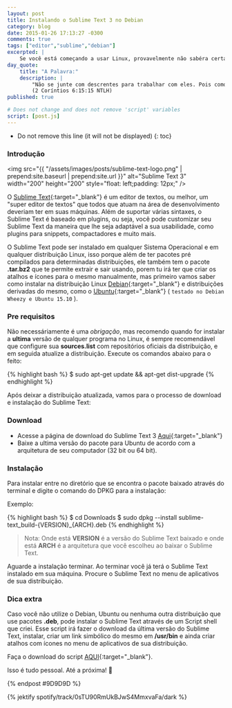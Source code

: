 ```yaml
---
layout: post
title: Instalando o Sublime Text 3 no Debian
category: blog
date: 2015-01-26 17:13:27 -0300
comments: true
tags: ["editor","sublime","debian"]
excerpted: |
    Se você está começando a usar Linux, provavelmente não sabéra certas coisas mesmo que elas sejam simples como instalar o Sublime Text.
day_quote:
    title: "A Palavra:"
    description: |
        "Não se junte com descrentes para trabalhar com eles. Pois como é que o certo pode ter alguma coisa a ver com o errado? Como é que a luz e a escuridão podem viver juntas? Como podem Cristo e o Diabo estar de acordo? O que um cristão e um descrente têm em comum?" <br>
        (2 Coríntios 6:15:15 NTLH)
published: true

# Does not change and does not remove 'script' variables
script: [post.js]
---
```


* Do not remove this line (it will not be displayed)
{: toc}

### Introdução

<img src="{{ "/assets/images/posts/sublime-text-logo.png" | prepend:site.baseurl | prepend:site.url }}" alt="Sublime Text 3" width="200" height="200" style="float: left;padding: 12px;" />

O [Sublime Text](http://www.sublimetext.com/){:target="_blank"} é um editor de textos, ou melhor, um "super editor de textos" que todos que atuam na área de desenvolvimento deveriam ter em suas máquinas. Além de suportar várias sintaxes, o Sublime Text é baseado em plugins, ou seja, você pode customizar seu Sublime Text da maneira que lhe seja adaptável a sua usabilidade, como plugins para snippets, compactadores e muito mais.

O Sublime Text pode ser instalado em qualquer Sistema Operacional e em qualquer distribuição Linux, isso porque além de ter pacotes pré compilados para determinadas distribuições, ele também tem o pacote **.tar.bz2** que te permite extrair e sair usando, porem tu irá ter que criar os atalhos e ícones para o mesmo manualmente, mas primeiro vamos saber como instalar na distribuição Linux [Debian](http://debian.org){:target="_blank"} e distribuições derivadas do mesmo, como o [Ubuntu](http://ubuntu.com/){:target="_blank"} ( `testado no Debian Wheezy e Ubuntu 15.10` ).

### Pre requisitos

Não necessáriamente é uma *obrigação*, mas recomendo quando for instalar a **ultima** versão de qualquer programa no Linux, é sempre recomendável que configure sua **sources.list** com repositórios oficiais da distribuição, e em seguida atualize a distribuição. Execute os comandos abaixo para o feito:

{% highlight bash  %}
$ sudo apt-get update && apt-get dist-upgrade
{% endhighlight %}

Após deixar a distribuição atualizada, vamos para o processo de download e instalação do Sublime Text:

### Download

* Acesse a página de download do Sublime Text 3 [Aqui](http://www.sublimetext.com/3){:target="_blank"}
* Baixe a ultima versão do pacote para Ubuntu de acordo com a arquitetura de seu computador (32 bit ou 64 bit).


### Instalação

Para instalar entre no diretório que se encontra o pacote baixado através do terminal e digite o comando do DPKG para a instalação:

Exemplo:

{% highlight bash  %}
$ cd Downloads
$ sudo dpkg --install sublime-text_build-{VERSION}_{ARCH}.deb
{% endhighlight %}

> Nota: Onde está **VERSION** é a versão do Sublime Text baixado e onde está
> **ARCH** é a arquitetura que você escolheu ao baixar o Sublime Text.

Aguarde a instalação terminar. Ao terminar você já terá o Sublime Text instalado em sua máquina. Procure o Sublime Text no menu de aplicativos de sua distribuição.

### Dica extra

Caso você não utilize o Debian, Ubuntu ou nenhuma outra distribuição que use pacotes **.deb**, pode instalar o Sublime Text através de um Script shell que criei. Esse script irá fazer o download da última versão do Sublime Text, instalar, criar um link simbólico do mesmo em **/usr/bin** e ainda criar atalhos com ícones no menu de aplicativos de sua distribuição.

Faça o download do script [AQUI](https://github.com/williamcanin/subl3){:target="_blank"}.

Isso é tudo pessoal. Até a próxima! :wave:

{% endpost #9D9D9D %}

{% jektify spotify/track/0sTU90RmUkBJwS4MmxvaFa/dark %}
